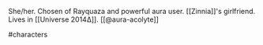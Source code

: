 She/her. Chosen of Rayquaza and powerful aura user. [[Zinnia]]'s girlfriend. Lives in [[Universe 2014Δ]]. [[@aura-acolyte]]

#characters 
